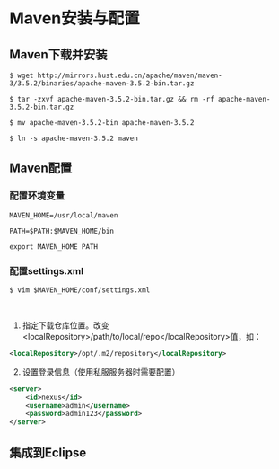 
# Maven安装与配置

## Maven下载并安装

    $ wget http://mirrors.hust.edu.cn/apache/maven/maven-3/3.5.2/binaries/apache-maven-3.5.2-bin.tar.gz
    
    $ tar -zxvf apache-maven-3.5.2-bin.tar.gz && rm -rf apache-maven-3.5.2-bin.tar.gz
    
    $ mv apache-maven-3.5.2-bin apache-maven-3.5.2
    
    $ ln -s apache-maven-3.5.2 maven

## Maven配置

### 配置环境变量

    MAVEN_HOME=/usr/local/maven
    
    PATH=$PATH:$MAVEN_HOME/bin
    
    export MAVEN_HOME PATH

### 配置settings.xml

    $ vim $MAVEN_HOME/conf/settings.xml
    
1. 指定下载仓库位置。改变&lt;localRepository&gt;/path/to/local/repo&lt;/localRepository&gt;值，如：

```xml
<localRepository>/opt/.m2/repository</localRepository>
```

2. 设置登录信息（使用私服服务器时需要配置）

```xml
<server>
    <id>nexus</id>
    <username>admin</username>
    <password>admin123</password>
</server>
```

## 集成到Eclipse
